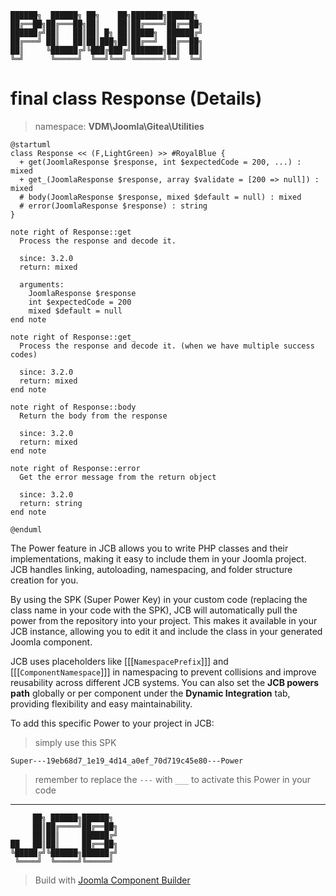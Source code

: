 ```
██████╗  ██████╗ ██╗    ██╗███████╗██████╗
██╔══██╗██╔═══██╗██║    ██║██╔════╝██╔══██╗
██████╔╝██║   ██║██║ █╗ ██║█████╗  ██████╔╝
██╔═══╝ ██║   ██║██║███╗██║██╔══╝  ██╔══██╗
██║     ╚██████╔╝╚███╔███╔╝███████╗██║  ██║
╚═╝      ╚═════╝  ╚══╝╚══╝ ╚══════╝╚═╝  ╚═╝
```
# final class Response (Details)
> namespace: **VDM\Joomla\Gitea\Utilities**

```uml
@startuml
class Response << (F,LightGreen) >> #RoyalBlue {
  + get(JoomlaResponse $response, int $expectedCode = 200, ...) : mixed
  + get_(JoomlaResponse $response, array $validate = [200 => null]) : mixed
  # body(JoomlaResponse $response, mixed $default = null) : mixed
  # error(JoomlaResponse $response) : string
}

note right of Response::get
  Process the response and decode it.

  since: 3.2.0
  return: mixed
  
  arguments:
    JoomlaResponse $response
    int $expectedCode = 200
    mixed $default = null
end note

note right of Response::get_
  Process the response and decode it. (when we have multiple success codes)

  since: 3.2.0
  return: mixed
end note

note right of Response::body
  Return the body from the response

  since: 3.2.0
  return: mixed
end note

note right of Response::error
  Get the error message from the return object

  since: 3.2.0
  return: string
end note
 
@enduml
```

The Power feature in JCB allows you to write PHP classes and their implementations, making it easy to include them in your Joomla project. JCB handles linking, autoloading, namespacing, and folder structure creation for you.

By using the SPK (Super Power Key) in your custom code (replacing the class name in your code with the SPK), JCB will automatically pull the power from the repository into your project. This makes it available in your JCB instance, allowing you to edit it and include the class in your generated Joomla component.

JCB uses placeholders like [[[`NamespacePrefix`]]] and [[[`ComponentNamespace`]]] in namespacing to prevent collisions and improve reusability across different JCB systems. You can also set the **JCB powers path** globally or per component under the **Dynamic Integration** tab, providing flexibility and easy maintainability.

To add this specific Power to your project in JCB:

> simply use this SPK
```
Super---19eb68d7_1e19_4d14_a0ef_70d719c45e80---Power
```
> remember to replace the `---` with `___` to activate this Power in your code

---
```
     ██╗ ██████╗██████╗
     ██║██╔════╝██╔══██╗
     ██║██║     ██████╔╝
██   ██║██║     ██╔══██╗
╚█████╔╝╚██████╗██████╔╝
 ╚════╝  ╚═════╝╚═════╝
```
> Build with [Joomla Component Builder](https://git.vdm.dev/joomla/Component-Builder)

